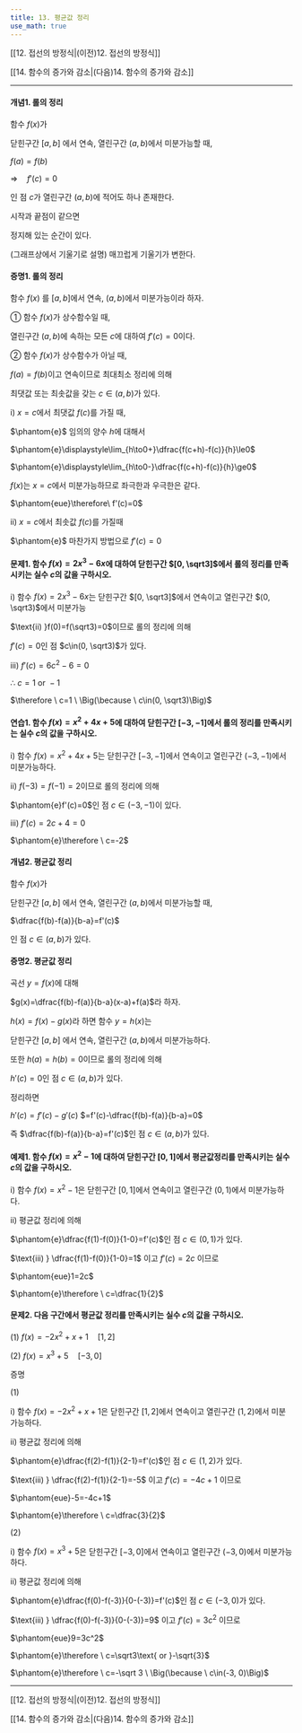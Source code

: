 ```yaml
---
title: 13. 평균값 정리
use_math: true
---
```

[[12. 접선의 방정식|(이전)12. 접선의 방정식]]

[[14. 함수의 증가와 감소|(다음)14. 함수의 증가와 감소]]

***

#### 개념1. 롤의 정리

함수 $f(x)$가

닫힌구간 $[a, b]$ 에서 연속, 열린구간 $(a, b)$에서 미분가능할 때,

$f(a)=f(b)$

$\Rightarrow\quad f'(c)=0$

인 점 $c$가 열린구간 $(a, b)$에 적어도 하나 존재한다.



시작과 끝점이 같으면

정지해 있는 순간이 있다. 

(그래프상에서 기울기로 설명) 매끄럽게 기울기가 변한다.


#### 증명1. 롤의 정리

함수 $f(x)$ 를 $[a, b]$에서 연속, $(a, b)$에서 미분가능이라 하자.

① 함수 $f(x)$가 상수함수일 때,

열린구간 $(a, b)$에 속하는 모든 $c$에 대하여 $f'(c)=0$이다.

② 함수 $f(x)$가 상수함수가 아닐 때,

$f(a)=f(b)$이고 연속이므로 최대최소 정리에 의해 

최댓값 또는 최솟값을 갖는 $c\in(a, b)$가 있다.

$\text{i) }x=c$에서 최댓값 $f(c)$를 가질 때,

$\phantom{e}$ 임의의 양수 $h$에 대해서

$\phantom{e}\displaystyle\lim_{h\to0+}\dfrac{f(c+h)-f(c)}{h}\le0$

$\phantom{e}\displaystyle\lim_{h\to0-}\dfrac{f(c+h)-f(c)}{h}\ge0$

$f(x)$는 $x=c$에서 미분가능하므로 좌극한과 우극한은 같다.

$\phantom{eue}\therefore\ f'(c)=0$

$\text{ii) }x=c$에서 최솟값 $f(c)$를 가질때

$\phantom{e}$ 마찬가지 방법으로 $f'(c)=0$



#### 문제1. 함수 $f(x)=2x^3-6x$에 대하여 닫힌구간 $[0, \sqrt3]$에서 롤의 정리를 만족시키는 실수 $c$의 값을 구하시오. 

$\text{i) }$ 함수 $f(x)=2x^3-6x$는 닫힌구간 $[0, \sqrt3]$에서 연속이고 열린구간 $(0, \sqrt3)$에서 미분가능

$\text{ii) }f(0)=f(\sqrt3)=0$이므로 롤의 정리에 의해

$f'(c)=0$인 점 $c\in(0, \sqrt3)$가 있다.

$\text{iii) }f'(c)=6c^2-6=0$

$\therefore \ c=1\text{ or }-1$

$\therefore \ c=1 \ \Big(\because \ c\in(0, \sqrt3)\Big)$

#### 연습1. 함수 $f(x)=x^2+4x+5$에 대하여 닫힌구간 $[-3, -1]$에서 롤의 정리를 만족시키는 실수 $c$의 값을 구하시오. 

$\text{i) }$ 함수 $f(x)=x^2+4x+5$는 닫힌구간 $[-3, -1]$에서 연속이고 열린구간 $(-3, -1)$에서 미분가능하다.

$\text{ii) }f(-3)=f(-1)=2$이므로 롤의 정리에 의해

$\phantom{e}f'(c)=0$인 점 $c\in(-3, -1)$이 있다.

$\text{iii) }f'(c)=2c+4=0$

$\phantom{e}\therefore \ c=-2$


#### 개념2. 평균값 정리

함수 $f(x)$가

닫힌구간 $[a, b]$ 에서 연속, 열린구간 $(a, b)$에서 미분가능할 때,

$\dfrac{f(b)-f(a)}{b-a}=f'(c)$

인 점 $c\in(a, b)$가 있다.

#### 증명2. 평균값 정리

곡선 $y=f(x)$에 대해

$g(x)=\dfrac{f(b)-f(a)}{b-a}(x-a)+f(a)$라 하자.

$h(x)=f(x)-g(x)$라 하면 함수 $y=h(x)$는

닫힌구간 $[a, b]$ 에서 연속, 열린구간 $(a, b)$에서 미분가능하다.

또한 $h(a)=h(b)=0$이므로 롤의 정리에 의해

$h'(c)=0$인 점 $c\in(a, b)$가 있다.

정리하면 

$h'(c)=f'(c)-g'(c)$ $=f'(c)-\dfrac{f(b)-f(a)}{b-a}=0$

즉 $\dfrac{f(b)-f(a)}{b-a}=f'(c)$인 점 $c\in(a, b)$가 있다.

#### 예제1. 함수 $f(x)=x^2-1$에 대하여 닫힌구간 $[0, 1]$에서 평균값정리를 만족시키는 실수 $c$의 값을 구하시오. 

$\text{i) }$ 함수 $f(x)=x^2-1$은 닫힌구간 $[0, 1]$에서 연속이고 열린구간 $(0, 1)$에서 미분가능하다.

$\text{ii) }$ 평균값 정리에 의해

$\phantom{e}\dfrac{f(1)-f(0)}{1-0}=f'(c)$인 점 $c\in(0, 1)$가 있다.

$\text{iii) } \dfrac{f(1)-f(0)}{1-0}=1$ 이고 $f'(c)=2c$ 이므로

$\phantom{eue}1=2c$

$\phantom{e}\therefore \ c=\dfrac{1}{2}$


#### 문제2. 다음 구간에서 평균값 정리를 만족시키는 실수 $c$의 값을 구하시오. 

(1) $f(x)=-2 x^2+x+1\quad [1, 2]$

(2) $f(x)=x^3+5 \quad [-3, 0]$

증명

(1) 

$\text{i) }$ 함수 $f(x)=-2 x^2+x+1$은 닫힌구간 $[1, 2]$에서 연속이고 열린구간 $(1, 2)$에서 미분가능하다.

$\text{ii) }$ 평균값 정리에 의해

$\phantom{e}\dfrac{f(2)-f(1)}{2-1}=f'(c)$인 점 $c\in(1, 2)$가 있다.

$\text{iii) } \dfrac{f(2)-f(1)}{2-1}=-5$ 이고 $f'(c)=-4c+1$ 이므로

$\phantom{eue}-5=-4c+1$

$\phantom{e}\therefore \ c=\dfrac{3}{2}$

(2)

$\text{i) }$ 함수 $f(x)=x^3+5$은 닫힌구간 $[-3, 0]$에서 연속이고 열린구간 $(-3, 0)$에서 미분가능하다.

$\text{ii) }$ 평균값 정리에 의해

$\phantom{e}\dfrac{f(0)-f(-3)}{0-(-3)}=f'(c)$인 점 $c\in(-3, 0)$가 있다.

$\text{iii) } \dfrac{f(0)-f(-3)}{0-(-3)}=9$ 이고 $f'(c)=3c^2$ 이므로

$\phantom{eue}9=3c^2$

$\phantom{e}\therefore \ c=\sqrt3\text{ or }-\sqrt{3}$

$\phantom{e}\therefore \ c=-\sqrt 3 \ \Big(\because \ c\in(-3, 0)\Big)$



***

[[12. 접선의 방정식|(이전)12. 접선의 방정식]]

[[14. 함수의 증가와 감소|(다음)14. 함수의 증가와 감소]]